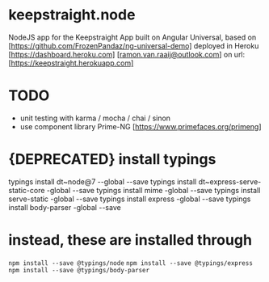 # keepstraight.node
NodeJS app for the Keepstraight App
built on Angular Universal, based on [https://github.com/FrozenPandaz/ng-universal-demo]
deployed in Heroku [https://dashboard.heroku.com] [ramon.van.raaij@outlook.com]
on url: [https://keepstraight.herokuapp.com]

# TODO
* unit testing with karma / mocha / chai / sinon
* use component library Prime-NG [https://www.primefaces.org/primeng]


# {DEPRECATED} install typings
typings install dt~node@7 --global --save
typings install dt~express-serve-static-core -global --save
typings install mime -global --save
typings install serve-static -global --save
typings install express -global --save
typings install body-parser -global --save

# instead, these are installed through 
`npm install --save @typings/node`
`npm install --save @typings/express`
`npm install --save @typings/body-parser`
